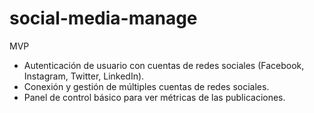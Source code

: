 # social-media-manage

MVP

- Autenticación de usuario con cuentas de redes sociales (Facebook, Instagram, Twitter, LinkedIn).
- Conexión y gestión de múltiples cuentas de redes sociales.
- Panel de control básico para ver métricas de las publicaciones.

